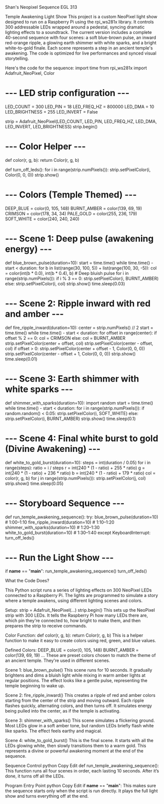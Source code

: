 Shan's Neopixel Sequence EGL 313

Temple Awakening Light Show
This project is a custom NeoPixel light show designed to run on a Raspberry Pi using the rpi_ws281x library. It controls 300 addressable LEDs wrapped around a pedestal, syncing dramatic lighting effects to a soundtrack. The current version includes a complete 40-second sequence with four scenes: a soft blue-brown pulse, an inward red-orange ripple, a glowing earth shimmer with white sparks, and a bright white-to-gold finale. Each scene represents a step in an ancient temple's awakening. The code is optimized for live performances and synced visual storytelling.

Here's the code for the sequence: 
import time
from rpi_ws281x import Adafruit_NeoPixel, Color

# --- LED strip configuration ---
LED_COUNT = 300
LED_PIN = 18
LED_FREQ_HZ = 800000
LED_DMA = 10
LED_BRIGHTNESS = 255
LED_INVERT = False

strip = Adafruit_NeoPixel(LED_COUNT, LED_PIN, LED_FREQ_HZ, LED_DMA, LED_INVERT, LED_BRIGHTNESS)
strip.begin()

# --- Color Helper ---
def color(r, g, b):
    return Color(r, g, b)

def turn_off_leds():
    for i in range(strip.numPixels()):
        strip.setPixelColor(i, Color(0, 0, 0))
    strip.show()

# --- Colors (Temple Themed) ---
DEEP_BLUE = color(0, 105, 148)
BURNT_AMBER = color(139, 69, 19)
CRIMSON = color(178, 34, 34)
PALE_GOLD = color(255, 236, 179)
SOFT_WHITE = color(240, 240, 240)

# --- Scene 1: Deep pulse (awakening energy) ---
def blue_brown_pulse(duration=10):
    start = time.time()
    while time.time() - start < duration:
        for b in list(range(30, 100, 5)) + list(range(100, 30, -5)):
            col = color(int(b * 0.0), int(b * 0.4), b)  # Deep bluish pulse
            for i in range(strip.numPixels()):
                if i % 3 == 0:
                    strip.setPixelColor(i, BURNT_AMBER)
                else:
                    strip.setPixelColor(i, col)
            strip.show()
            time.sleep(0.03)

# --- Scene 2: Ripple inward with red and amber ---
def fire_ripple_inward(duration=10):
    center = strip.numPixels() // 2
    start = time.time()
    while time.time() - start < duration:
        for offset in range(center):
            if offset % 2 == 0:
                col = CRIMSON
            else:
                col = BURNT_AMBER
            strip.setPixelColor(center + offset, col)
            strip.setPixelColor(center - offset, col)
            if offset > 0:
                strip.setPixelColor(center + offset - 1, Color(0, 0, 0))
                strip.setPixelColor(center - offset + 1, Color(0, 0, 0))
            strip.show()
            time.sleep(0.01)

# --- Scene 3: Earth shimmer with white sparks ---
def shimmer_with_sparks(duration=10):
    import random
    start = time.time()
    while time.time() - start < duration:
        for i in range(strip.numPixels()):
            if random.random() < 0.05:
                strip.setPixelColor(i, SOFT_WHITE)
            else:
                strip.setPixelColor(i, BURNT_AMBER)
        strip.show()
        time.sleep(0.1)

# --- Scene 4: Final white burst to gold (Divine Awakening) ---
def white_to_gold_burst(duration=10):
    steps = int(duration / 0.05)
    for i in range(steps):
        ratio = i / steps
        r = int(240 * (1 - ratio) + 255 * ratio)
        g = int(240 * (1 - ratio) + 236 * ratio)
        b = int(240 * (1 - ratio) + 179 * ratio)
        col = color(r, g, b)
        for j in range(strip.numPixels()):
            strip.setPixelColor(j, col)
        strip.show()
        time.sleep(0.05)

# --- Storyboard Sequence ---
def run_temple_awakening_sequence():
    try:
        blue_brown_pulse(duration=10)           # 1:00–1:10
        fire_ripple_inward(duration=10)         # 1:10–1:20
        shimmer_with_sparks(duration=10)        # 1:20–1:30
        white_to_gold_burst(duration=10)        # 1:30–1:40
    except KeyboardInterrupt:
        turn_off_leds()

# --- Run the Light Show ---
if __name__ == "__main__":
    run_temple_awakening_sequence()
    turn_off_leds()




What the Code Does?

This Python script runs a series of lighting effects on 300 NeoPixel LEDs connected to a Raspberry Pi. The lights are programmed to simulate a story where a temple awakens, using different lighting scenes and colors.

Setup:
strip = Adafruit_NeoPixel(...)
strip.begin()
This sets up the NeoPixel strip with 300 LEDs. It tells the Raspberry Pi how many LEDs there are, which pin they're connected to, how bright to make them, and then prepares the strip to receive commands.

Color Function: 
def color(r, g, b):
    return Color(r, g, b)
This is a helper function to make it easy to create colors using red, green, and blue values.

Defined Colors:
DEEP_BLUE = color(0, 105, 148)
BURNT_AMBER = color(139, 69, 19)
...
These are preset colors chosen to match the theme of an ancient temple. They're used in different scenes.

Scene 1: blue_brown_pulse()
This scene runs for 10 seconds. It gradually brightens and dims a bluish light while mixing in warm amber lights at regular positions. The effect looks like a gentle pulse, representing the temple beginning to wake up.

Scene 2: fire_ripple_inward()
This creates a ripple of red and amber colors starting from the center of the strip and moving outward. Each ripple flashes quickly, alternating colors, and then turns off. It simulates energy being pulled into the center, as if the temple is activating.

Scene 3: shimmer_with_sparks()
This scene simulates a flickering ground. Most LEDs glow in a soft amber tone, but random LEDs briefly flash white like sparks. The effect feels earthy and magical.

Scene 4: white_to_gold_burst()
This is the final scene. It starts with all the LEDs glowing white, then slowly transitions them to a warm gold. This represents a divine or powerful awakening moment at the end of the sequence.

Sequence Control
python
Copy
Edit
def run_temple_awakening_sequence():
This function runs all four scenes in order, each lasting 10 seconds. After it’s done, it turns off all the LEDs.

Program Entry Point
python
Copy
Edit
if __name__ == "__main__":
This makes sure the sequence starts only when the script is run directly. It plays the full light show and turns everything off at the end.


